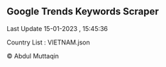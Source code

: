 

## Google Trends Keywords Scraper 
 
Last Update 15-01-2023 , 15:45:36

Country List :
VIETNAM.json



© Abdul Muttaqin 
